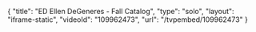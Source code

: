 {
    "title": "ED Ellen DeGeneres - Fall Catalog",
    "type": "solo",
    "layout": "iframe-static",
    "videoId": "109962473",
    "url": "\/tvpembed\/109962473"
}
